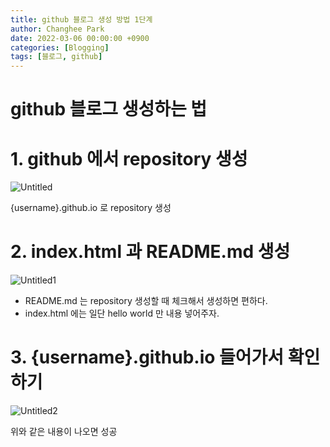 ```yaml
---
title: github 블로그 생성 방법 1단계
author: Changhee Park
date: 2022-03-06 00:00:00 +0900
categories: [Blogging]
tags: [블로그, github]
---
```


# github 블로그 생성하는 법

# 1. github 에서 repository 생성

![Untitled](https://user-images.githubusercontent.com/31761527/156923993-68894400-2607-4d4a-bd2a-58ef560c5b7c.png)

{username}.github.io 로 repository 생성

# 2. index.html 과 README.md 생성

![Untitled1](https://user-images.githubusercontent.com/31761527/156924008-a01a4324-053d-4d48-b249-d1e8bc6599cd.png)

- README.md 는 repository 생성할 때 체크해서 생성하면 편하다.
- index.html 에는 일단 hello world 만 내용 넣어주자.

# 3. {username}.github.io 들어가서 확인하기

![Untitled2](https://user-images.githubusercontent.com/31761527/156924028-7a968d1f-f487-4597-93bc-7221979b5697.png)

위와 같은 내용이 나오면 성공
